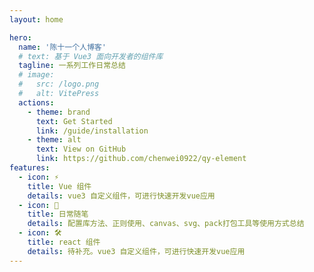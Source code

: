 ```yaml
---
layout: home

hero:
  name: '陈十一个人博客'
  # text: 基于 Vue3 面向开发者的组件库
  tagline: 一系列工作日常总结
  # image:
  #   src: /logo.png
  #   alt: VitePress
  actions:
    - theme: brand
      text: Get Started
      link: /guide/installation
    - theme: alt
      text: View on GitHub
      link: https://github.com/chenwei0922/qy-element
features: 
  - icon: ⚡️ 
    title: Vue 组件
    details: vue3 自定义组件，可进行快速开发vue应用
  - icon: 🖖 
    title: 日常随笔
    details: 配置库方法、正则使用、canvas、svg、pack打包工具等使用方式总结
  - icon: 🛠️ 
    title: react 组件
    details: 待补充。vue3 自定义组件，可进行快速开发vue应用
---
```

